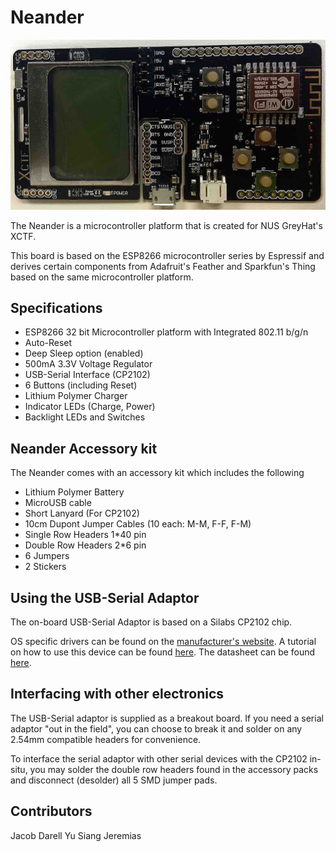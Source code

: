 # Neander

![Neander](/Hardware/neander.jpg)

The Neander is a microcontroller platform that is created for NUS GreyHat's XCTF.

This board is based on the ESP8266 microcontroller series by Espressif and derives certain components from Adafruit's Feather and Sparkfun's Thing based on the same microcontroller platform.

## Specifications

- ESP8266 32 bit Microcontroller platform with Integrated 802.11 b/g/n
- Auto-Reset
- Deep Sleep option (enabled)
- 500mA 3.3V Voltage Regulator
- USB-Serial Interface (CP2102)
- 6 Buttons (including Reset)
- Lithium Polymer Charger
- Indicator LEDs (Charge, Power)
- Backlight LEDs and Switches

## Neander Accessory kit

The Neander comes with an accessory kit which includes the following

- Lithium Polymer Battery
- MicroUSB cable
- Short Lanyard (For CP2102)
- 10cm Dupont Jumper Cables (10 each: M-M, F-F, F-M)
- Single Row Headers 1*40 pin
- Double Row Headers 2*6 pin
- 6 Jumpers
- 2 Stickers

## Using the USB-Serial Adaptor

The on-board USB-Serial Adaptor is based on a Silabs CP2102 chip.

OS specific drivers can be found on the [manufacturer's website](http://www.silabs.com/products/mcu/Pages/USBtoUARTBridgeVCPDrivers.aspx). A tutorial on how to use this device can be found [here](https://learn.sparkfun.com/tutorials/cp2102-usb-to-serial-converter-hook-up-guide). The datasheet can be found [here](https://cdn.sparkfun.com/datasheets/BreakoutBoards/CP2102_v1.2.pdf).

## Interfacing with other electronics

The USB-Serial adaptor is supplied as a breakout board. If you need a serial adaptor "out in the field", you can choose to break it and solder on any 2.54mm compatible headers for convenience.

To interface the serial adaptor with other serial devices with the CP2102 in-situ, you may solder the double row headers found in the accessory packs and disconnect (desolder) all 5 SMD jumper pads.

## Contributors

Jacob
Darell
Yu Siang
Jeremias